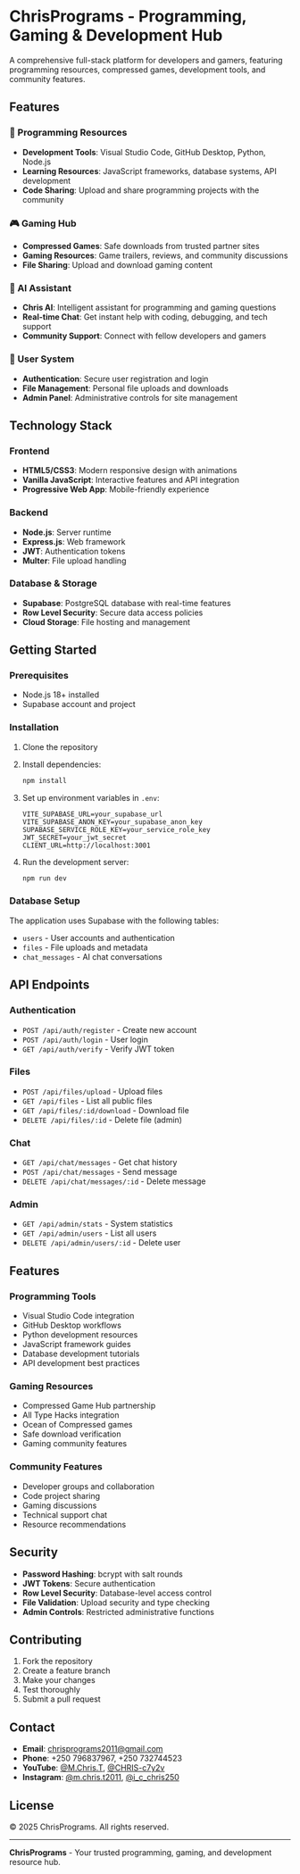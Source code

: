 # ChrisPrograms - Programming, Gaming & Development Hub

A comprehensive full-stack platform for developers and gamers, featuring programming resources, compressed games, development tools, and community features.

## Features

### 🚀 Programming Resources
- **Development Tools**: Visual Studio Code, GitHub Desktop, Python, Node.js
- **Learning Resources**: JavaScript frameworks, database systems, API development
- **Code Sharing**: Upload and share programming projects with the community

### 🎮 Gaming Hub
- **Compressed Games**: Safe downloads from trusted partner sites
- **Gaming Resources**: Game trailers, reviews, and community discussions
- **File Sharing**: Upload and download gaming content

### 💬 AI Assistant
- **Chris AI**: Intelligent assistant for programming and gaming questions
- **Real-time Chat**: Get instant help with coding, debugging, and tech support
- **Community Support**: Connect with fellow developers and gamers

### 🔐 User System
- **Authentication**: Secure user registration and login
- **File Management**: Personal file uploads and downloads
- **Admin Panel**: Administrative controls for site management

## Technology Stack

### Frontend
- **HTML5/CSS3**: Modern responsive design with animations
- **Vanilla JavaScript**: Interactive features and API integration
- **Progressive Web App**: Mobile-friendly experience

### Backend
- **Node.js**: Server runtime
- **Express.js**: Web framework
- **JWT**: Authentication tokens
- **Multer**: File upload handling

### Database & Storage
- **Supabase**: PostgreSQL database with real-time features
- **Row Level Security**: Secure data access policies
- **Cloud Storage**: File hosting and management

## Getting Started

### Prerequisites
- Node.js 18+ installed
- Supabase account and project

### Installation

1. Clone the repository
2. Install dependencies:
   ```bash
   npm install
   ```

3. Set up environment variables in `.env`:
   ```
   VITE_SUPABASE_URL=your_supabase_url
   VITE_SUPABASE_ANON_KEY=your_supabase_anon_key
   SUPABASE_SERVICE_ROLE_KEY=your_service_role_key
   JWT_SECRET=your_jwt_secret
   CLIENT_URL=http://localhost:3001
   ```

4. Run the development server:
   ```bash
   npm run dev
   ```

### Database Setup
The application uses Supabase with the following tables:
- `users` - User accounts and authentication
- `files` - File uploads and metadata
- `chat_messages` - AI chat conversations

## API Endpoints

### Authentication
- `POST /api/auth/register` - Create new account
- `POST /api/auth/login` - User login
- `GET /api/auth/verify` - Verify JWT token

### Files
- `POST /api/files/upload` - Upload files
- `GET /api/files` - List all public files
- `GET /api/files/:id/download` - Download file
- `DELETE /api/files/:id` - Delete file (admin)

### Chat
- `GET /api/chat/messages` - Get chat history
- `POST /api/chat/messages` - Send message
- `DELETE /api/chat/messages/:id` - Delete message

### Admin
- `GET /api/admin/stats` - System statistics
- `GET /api/admin/users` - List all users
- `DELETE /api/admin/users/:id` - Delete user

## Features

### Programming Tools
- Visual Studio Code integration
- GitHub Desktop workflows
- Python development resources
- JavaScript framework guides
- Database development tutorials
- API development best practices

### Gaming Resources
- Compressed Game Hub partnership
- All Type Hacks integration
- Ocean of Compressed games
- Safe download verification
- Gaming community features

### Community Features
- Developer groups and collaboration
- Code project sharing
- Gaming discussions
- Technical support chat
- Resource recommendations

## Security

- **Password Hashing**: bcrypt with salt rounds
- **JWT Tokens**: Secure authentication
- **Row Level Security**: Database-level access control
- **File Validation**: Upload security and type checking
- **Admin Controls**: Restricted administrative functions

## Contributing

1. Fork the repository
2. Create a feature branch
3. Make your changes
4. Test thoroughly
5. Submit a pull request

## Contact

- **Email**: chrisprograms2011@gmail.com
- **Phone**: +250 796837967, +250 732744523
- **YouTube**: [@M.Chris.T](https://www.youtube.com/@M.Chris.T), [@CHRIS-c7y2v](https://www.youtube.com/@CHRIS-c7y2v)
- **Instagram**: [@m.chris.t2011](https://www.instagram.com/m.chris.t2011/), [@i_c_chris250](https://www.instagram.com/i_c_chris250/)

## License

© 2025 ChrisPrograms. All rights reserved.

---

**ChrisPrograms** - Your trusted programming, gaming, and development resource hub.